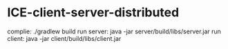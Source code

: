 # ICE-client-server-distributed

complie: ./gradlew build
run server: java -jar server/build/libs/server.jar
run client: java -jar client/build/libs/client.jar

